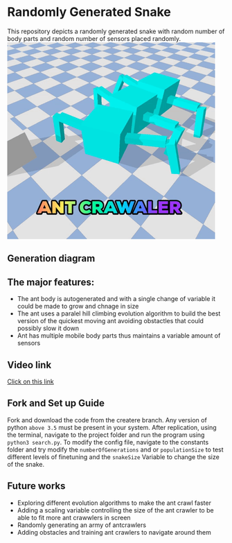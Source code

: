 # Randomly Generated Snake

This repository depicts a randomly generated snake with random number of body parts and random number of sensors placed randomly.
![](https://github.com/ArtificialLifeAssignments/Ludobots/blob/creature/crawler.gif)

## Generation diagram

## The major features:
 - The ant body is autogenerated and with a single change of variable it could be made to grow and chnage in size
 - The ant uses a paralel hill climbing evolution algorithm to build the best version of the quickest moving ant avoiding obstactles that could possibly
 slow it down
 - Ant has multiple mobile body parts thus maintains a variable amount of sensors
 
 ## Video link
  [Click on this link](https://youtu.be/lfw3tk1n8Ns)
  
 ## Fork and Set up Guide
 Fork and download the code from the createre branch. Any version of python `above 3.5` must be present in your system. After replication, using the terminal, navigate to the project folder and run the program using ```python3 search.py```. To modify the config file, navigate to the constants folder and 
 try modify the ```numberOfGenerations```  and or ```populationSize``` to test different levels of finetuning and the ```snakeSize``` Variable to change the size of the snake. 
 
 ## Future works
  -  Exploring different evolution algorithms to make the ant crawl faster
  - Adding a scaling variable controlling the size of the ant crawler to be able to fit more ant crawwlers in screen
  - Randomly generating an army of antcrawlers
  - Adding obstacles and training ant crawlers to navigate around them
 
 
 
